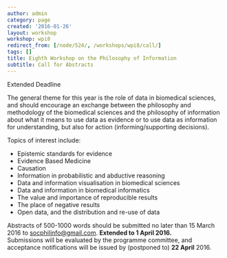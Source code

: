 ```yaml
---
author: admin
category: page
created: '2016-01-26'
layout: workshop
workshop: wpi8
redirect_from: [/node/524/, /workshops/wpi8/call/]
tags: []
title: Eighth Workshop on the Philosophy of Information
subtitle: Call for Abstracts
---
```


Extended Deadline

The general theme for this year is the role of data in biomedical sciences,
and should encourage an exchange between the philosophy and methodology of the
biomedical sciences and the philosophy of information about what it means to
use data as evidence or to use data as information for understanding, but also
for action (informing/supporting decisions).

Topics of interest include:

  * Epistemic standards for evidence
  * Evidence Based Medicine
  * Causation
  * Information in probabilistic and abductive reasoning
  * Data and information visualisation in biomedical sciences
  * Data and information in biomedical informatics
  * The value and importance of reproducible results
  * The place of negative results
  * Open data, and the distribution and re-use of data

Abstracts of 500-1000 words should be submitted no later than 15 March 2016 to
[socphilinfo@gmail.com](mailto:socphilinfo@gmail.com). **Extended to 1 April
2016.**  
Submissions will be evaluated by the programme committee, and acceptance
notifications will be issued by (postponed to)  **22 April** 2016.

